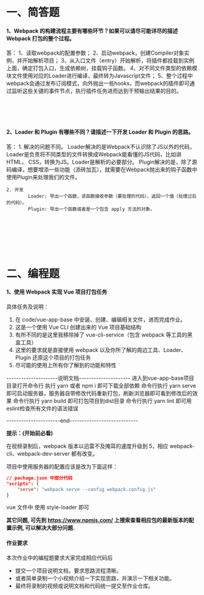 # 一、简答题

#### 1、Webpack 的构建流程主要有哪些环节？如果可以请尽可能详尽的描述 Webpack 打包的整个过程。
答：
1、读取webpack的配置参数；
2、启动webpack，创建Compiler对象实例，并开始解析项目；
3、从入口文件（entry）开始解析，将插件都挂载到实例上面，确定打包入口，生成依赖树，挂载钩子函数。
4、对不同文件类型的依赖模块文件使用对应的Loader进行编译，最终转为Javascript文件；
5、整个过程中webpack会通过发布订阅模式，向外抛出一些hooks，而webpack的插件即可通过监听这些关键的事件节点，执行插件任务进而达到干预输出结果的目的。
　

　

　

#### 2、Loader 和 Plugin 有哪些不同？请描述一下开发 Loader 和 Plugin 的思路。
答： 
	1. 解决的问题不同。
			Loader解决的是Webpack不认识除了JS以外的代码，Loader是负责将不同类型的文件转换成Webpack能看懂的JS代码，比如讲HTML， CSS，转换为JS。Loader是解析的必要部分。
			Plugin解决的是，除了源码编译，想要增添一些功能（添砖加瓦），就需要在Webpack抛出来的钩子函数中使用Plugin来处理我们的文件。

	2. 开发
			Loader: 导出一个函数，该函数接收参数（要处理的代码），返回一个值（处理过后的代码）。
			Plugin: 导出一个函数或者是一个包含 apply 方法的对象。

　

　

　

# 二、编程题

#### 1、使用 Webpack 实现 Vue 项目打包任务

具体任务及说明：

1. 在 code/vue-app-base 中安装、创建、编辑相关文件，进而完成作业。
2. 这是一个使用 Vue CLI 创建出来的 Vue 项目基础结构
3. 有所不同的是这里我移除掉了 vue-cli-service（包含 webpack 等工具的黑盒工具）
4. 这里的要求就是直接使用 webpack 以及你所了解的周边工具、Loader、Plugin 还原这个项目的打包任务
5. 尽可能的使用上所有你了解到的功能和特性

---------------------说明文档---------------------
进入到vue-app-base项目目录打开命令行
执行
	yarn 
	或者
	npm i
即可下载全部依赖
命令行执行 yarn serve 即可启动服务器，服务器自带修改代码重新打包，刷新浏览器即可看到修改后的效果
命令行执行 yarn build 即可打包项目到dist目录
命令行执行 yarn lint 即可用eslint检查所有文件的语法错误

----------------------end----------------------------



**提示：(开始前必看)**

在视频录制后，webpack 版本以迅雷不及掩耳的速度升级到 5，相应 webpack-cli、webpack-dev-server 都有改变。

项目中使用服务器的配置应该是改为下面这样：

```json
// package.json 中部分代码
"scripts": {
	"serve": "webpack serve --config webpack.config.js"
}
```

vue 文件中 使用 style-loader 即可

**其它问题, 可先到 https://www.npmjs.com/ 上搜索查看相应包的最新版本的配置示例, 可以解决大部分问题.**



#### 作业要求

本次作业中的编程题要求大家完成相应代码后

- 提交一个项目说明文档，要求思路流程清晰。
- 或者简单录制一个小视频介绍一下实现思路，并演示一下相关功能。
- 最终将录制的视频或说明文档和代码统一提交至作业仓库。